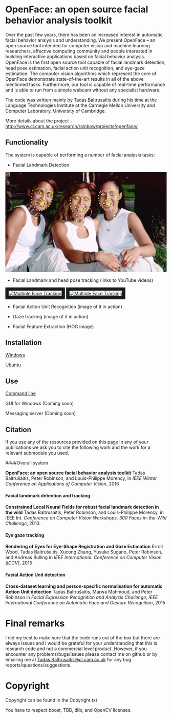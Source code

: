 # OpenFace: an open source facial behavior analysis toolkit

Over the past few years, there has been an increased interest in automatic facial behavior analysis and understanding. We present OpenFace – an open source tool intended for computer vision and machine learning researchers, affective computing community and people interested in building interactive applications based on facial behavior analysis. OpenFace is the ﬁrst open source tool capable of facial landmark detection, head pose estimation, facial action unit recognition, and eye-gaze estimation. The computer vision algorithms which represent the core of OpenFace demonstrate state-of-the-art results in all of the above mentioned tasks. Furthermore, our tool is capable of real-time performance and is able to run from a simple webcam without any specialist hardware.

The code was written mainly by Tadas Baltrusaitis during his time at the Language Technologies Institute at the Carnegie Mellon University and Computer Laboratory, University of Cambridge.

More details about the project - http://www.cl.cam.ac.uk/research/rainbow/projects/openface/

## Functionality

The system is capable of performing a number of facial analysis tasks:

- Facial Landmark Detection

![Sample image](https://github.com/TadasBaltrusaitis/OpenFace/blob/master/imgs/multi_face_img.png)

- Facial Landmark and head pose tracking (links to YouTube videos)

<a href="https://www.youtube.com/watch?v=V7rV0uy7heQ" target="_blank"><img src="http://img.youtube.com/vi/V7rV0uy7heQ/0.jpg" alt="Multiple Face Tracking" width="240" height="180" border="10" /></a>
<a href="https://www.youtube.com/watch?v=vYOa8Pif5lY" target="_blank"><img src="http://img.youtube.com/vi/vYOa8Pif5lY/0.jpg" alt="Multiple Face Tracking" width="240" height="180" border="10" /></a>

- Facial Action Unit Recognition (image of it in action)

- Gaze tracking (image of it in action)

- Facial Feature Extraction (HOG image)

## Installation

[Windows](https://github.com/TadasBaltrusaitis/OpenFace/wiki/Windows-Installation)

[Ubuntu](https://github.com/TadasBaltrusaitis/OpenFace/wiki/Unix-Installation)

## Use

[Command line](https://github.com/TadasBaltrusaitis/OpenFace/wiki/Command-line-arguments)

GUI for Windows (Coming soon)

Messaging server (Coming soon)

## Citation

If you use any of the resources provided on this page in any of your publications we ask you to cite the following work and the work for a relevant submodule you used.

####Overall system

**OpenFace: an open source facial behavior analysis toolkit**
Tadas Baltrušaitis, Peter Robinson, and Louis-Philippe Morency,
in *IEEE Winter Conference on Applications of Computer Vision*, 2016  

#### Facial landmark detection and tracking

**Constrained Local Neural Fields for robust facial landmark detection in the wild**
Tadas Baltrušaitis, Peter Robinson, and Louis-Philippe Morency. 
in IEEE Int. *Conference on Computer Vision Workshops, 300 Faces in-the-Wild Challenge*, 2013.  

#### Eye gaze tracking

**Rendering of Eyes for Eye-Shape Registration and Gaze Estimation**
Erroll Wood, Tadas Baltrušaitis, Xucong Zhang, Yusuke Sugano, Peter Robinson, and Andreas Bulling 
in *IEEE International. Conference on Computer Vision (ICCV)*,  2015 

#### Facial Action Unit detection

**Cross-dataset learning and person-specific normalisation for automatic Action Unit detection**
Tadas Baltrušaitis, Marwa Mahmoud, and Peter Robinson 
in *Facial Expression Recognition and Analysis Challenge*, 
*IEEE International Conference on Automatic Face and Gesture Recognition*, 2015 

# Final remarks

I did my best to make sure that the code runs out of the box but there are always issues and I would be grateful for your understanding that this is research code and not a commercial level product. However, if you encounter any problems/bugs/issues please contact me on github or by emailing me at Tadas.Baltrusaitis@cl.cam.ac.uk for any bug reports/questions/suggestions. 

# Copyright

Copyright can be found in the Copyright.txt

You have to respect boost, TBB, dlib, and OpenCV licenses.
